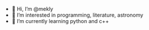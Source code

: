 - 👋 Hi, I’m @mekly
- 👀 I’m interested in programming, literature, astronomy
- 🌱 I’m currently learning python and c++


<!---
mekly/mekly is a ✨ special ✨ repository because its `README.md` (this file) appears on your GitHub profile.
You can click the Preview link to take a look at your changes.
--->
